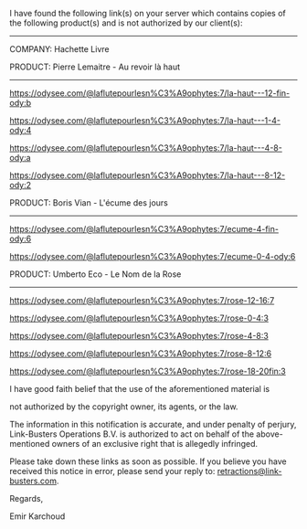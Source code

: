 I have found the following link(s) on your server which contains copies of the following product(s) and is not authorized by our client(s):


-----------------------------------------------------

COMPANY: Hachette Livre

PRODUCT: Pierre Lemaitre - Au revoir là haut

-----------------------------------------------------

https://odysee.com/@laflutepourlesn%C3%A9ophytes:7/la-haut---12-fin-ody:b

https://odysee.com/@laflutepourlesn%C3%A9ophytes:7/la-haut---1-4-ody:4

https://odysee.com/@laflutepourlesn%C3%A9ophytes:7/la-haut---4-8-ody:a

https://odysee.com/@laflutepourlesn%C3%A9ophytes:7/la-haut---8-12-ody:2


PRODUCT: Boris Vian - L'écume des jours

-----------------------------------------------------

https://odysee.com/@laflutepourlesn%C3%A9ophytes:7/ecume-4-fin-ody:6

https://odysee.com/@laflutepourlesn%C3%A9ophytes:7/ecume-0-4-ody:6


PRODUCT: Umberto Eco - Le Nom de la Rose

-----------------------------------------------------

https://odysee.com/@laflutepourlesn%C3%A9ophytes:7/rose-12-16:7

https://odysee.com/@laflutepourlesn%C3%A9ophytes:7/rose-0-4:3

https://odysee.com/@laflutepourlesn%C3%A9ophytes:7/rose-4-8:3

https://odysee.com/@laflutepourlesn%C3%A9ophytes:7/rose-8-12:6

https://odysee.com/@laflutepourlesn%C3%A9ophytes:7/rose-18-20fin:3


I have good faith belief that the use of the aforementioned material is

not authorized by the copyright owner, its agents, or the law.


The information in this notification is accurate, and under penalty of perjury, Link-Busters Operations B.V. is authorized to act on behalf of the above-mentioned owners of an exclusive right that is allegedly infringed.


Please take down these links as soon as possible. If you believe you have received this notice in error, please send your reply to: retractions@link-busters.com.



Regards,

Emir Karchoud
